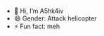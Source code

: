 - 👋 Hi, I’m A5hk4iv
- 😄 Gender: Attack helicopter
- ⚡ Fun fact: meh

<!---
ashkaqn/ashkaqn is a ✨ special ✨ repository because its `README.md` (this file) appears on your GitHub profile.
You can click the Preview link to take a look at your changes.
--->

